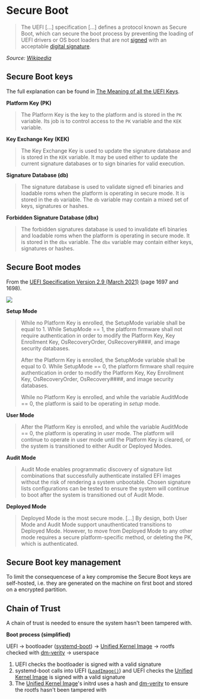 # Secure Boot

> The UEFI [...] specification [...] defines a protocol known as Secure Boot, which can secure the boot process by preventing the loading of UEFI drivers or OS boot loaders that are not [signed](https://en.wikipedia.org/wiki/Public-key_cryptography) with an acceptable [digital signature](https://en.wikipedia.org/wiki/Digital_signature).

*Source: [Wikipedia](https://en.wikipedia.org/w/index.php?title=Unified_Extensible_Firmware_Interface&oldid=1040078282#Secure_Boot)*

## Secure Boot keys

The full explanation can be found in [The Meaning of all the UEFI Keys](https://blog.hansenpartnership.com/the-meaning-of-all-the-uefi-keys/).

**Platform Key (PK)**

> The Platform Key is the key to the platform and is stored in the `PK` variable.  Its job is to control access to the `PK` variable and the `KEK` variable.

**Key Exchange Key (KEK)**

> The Key Exchange Key is used to update the signature database and is stored in the `KEK` variable. It may be used either to update the current signature databases or to sign binaries for valid execution.

**Signature Database (db)**

> The signature database is used to validate signed efi binaries and loadable roms when the platform is operating in secure mode. It is stored in the `db` variable.  The `db` variable may contain a mixed set of keys, signatures or hashes.

**Forbidden Signature Database (dbx)**

> The forbidden signatures database is used to invalidate efi binaries and loadable roms when the platform is operating in secure mode.  It is stored in the `dbx` variable.  The `dbx` variable may contain either keys, signatures or hashes.

## Secure Boot modes

From the [UEFI Specification Version 2.9 (March 2021)](https://uefi.org/sites/default/files/resources/UEFI_Spec_2_9_2021_03_18.pdf) (page 1697 and 1698).

![](images/secure-boot-modes.png)

**Setup Mode**

> While no Platform Key is enrolled, the SetupMode variable shall be equal to 1. While SetupMode == 1, the platform firmware shall not require authentication in order to modify the Platform Key, Key Enrollment Key, OsRecoveryOrder, OsRecovery####, and image security databases.
>
> After the Platform Key is enrolled, the SetupMode variable shall be equal to 0. While SetupMode == 0, the platform firmware shall require authentication in order to modify the Platform Key, Key Enrollment Key, OsRecoveryOrder, OsRecovery####, and image security databases.
>
> While no Platform Key is enrolled, and while the variable AuditMode == 0, the platform is said to be operating in *setup* mode.

**User Mode**

> After the Platform Key is enrolled, and while the variable AuditMode == 0, the platform is operating in *user* mode. The platform will continue to operate in user mode until the Platform Key is cleared, or the system is transitioned to either Audit or Deployed Modes.

**Audit Mode**

> Audit Mode enables programmatic discovery of signature list combinations that successfully authenticate installed EFI images without the risk of rendering a system unbootable. Chosen signature lists configurations can be tested to ensure the system will continue to boot after the system is transitioned out of Audit Mode.

**Deployed Mode**

> Deployed Mode is the most secure mode. [...] By design, both User Mode and Audit Mode support unauthenticated transitions to Deployed Mode. However, to move from Deployed Mode to any other mode requires a secure platform-specific method, or deleting the PK, which is authenticated.

## Secure Boot key management

To limit the consequencese of a key compromise the Secure Boot keys are self-hosted, i.e. they are generated on the machine on first boot and stored on a encrypted partition.

## Chain of Trust

A chain of trust is needed to ensure the system hasn't been tampered with.

**Boot process (simplified)**

UEFI -> bootloader ([systemd-boot](https://www.freedesktop.org/software/systemd/man/systemd-boot.html)) -> [Unified Kernel Image](https://systemd.io/BOOT_LOADER_SPECIFICATION/#type-2-efi-unified-kernel-images) -> rootfs checked with [dm-verity](https://www.kernel.org/doc/html/latest/admin-guide/device-mapper/verity.html) -> userspace

1. UEFI checks the bootloader is signed with a valid signature
1. systemd-boot calls into UEFI ([`LoadImage()`](https://edk2-docs.gitbook.io/edk-ii-uefi-driver-writer-s-guide/5_uefi_services/readme.2/524_loadimage_and_startimage)) and UEFI checks the [Unified Kernel Image](https://systemd.io/BOOT_LOADER_SPECIFICATION/#type-2-efi-unified-kernel-images) is signed with a valid signature
1. The [Unified Kernel Image](https://systemd.io/BOOT_LOADER_SPECIFICATION/#type-2-efi-unified-kernel-images)'s initrd uses a hash and [dm-verity](https://www.kernel.org/doc/html/latest/admin-guide/device-mapper/verity.html) to ensure the rootfs hasn't been tampered with
